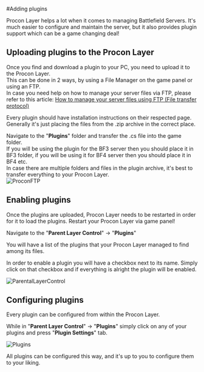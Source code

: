 #Adding plugins

Procon Layer helps a lot when it comes to managing Battlefield Servers. It's much easier to configure and maintain the server, but it also provides plugin support which can be a game changing deal!

Uploading plugins to the Procon Layer
-------------------------------------

Once you find and download a plugin to your PC, you need to upload it to the Procon Layer.  
This can be done in 2 ways, by using a File Manager on the game panel or using an FTP.  
In case you need help on how to manage your server files via FTP, please refer to this article: [How to manage your server files using FTP (File transfer protocol)](/wiki/spaces/KB/pages/76022311)

Every plugin should have installation instructions on their respected page.  
Generally it's just placing the files from the .zip archive in the correct place.

Navigate to the "**Plugins**" folder and transfer the .cs file into the game folder.  
If you will be using the plugin for the BF3 server then you should place it in BF3 folder, if you will be using it for BF4 server then you should place it in BF4 etc.  
In case there are multiple folders and files in the plugin archive, it's best to transfer everything to your Procon Layer.  
![ProconFTP](../images/proconftp.png)

Enabling plugins
----------------

Once the plugins are uploaded, Procon Layer needs to be restarted in order for it to load the plugins. Restart your Procon Layer via game panel!

Navigate to the "**Parent Layer Control**" → "**Plugins**"

You will have a list of the plugins that your Procon Layer managed to find among its files.

In order to enable a plugin you will have a checkbox next to its name. Simply click on that checkbox and if everything is alright the plugin will be enabled.

![ParentalLayerControl](../images/procon4.png)

  

Configuring plugins
-------------------

Every plugin can be configured from within the Procon Layer.

While in "**Parent Layer Control**" → "**Plugins**" simply click on any of your plugins and press "**Plugin Settings**" tab.

![Plugins](../images/procon5.png)

All plugins can be configured this way, and it's up to you to configure them to your liking.
